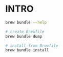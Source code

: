 # INTRO

```bash
brew bundle --help

# create Brewfile
brew bundle dump

# install from Brewfile
brew bundle install 
```